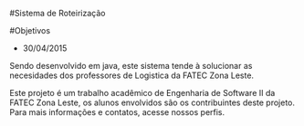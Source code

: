 #Sistema de Roteirização

#Objetivos
- 30/04/2015

Sendo desenvolvido em java, este sistema tende à solucionar as necesidades dos professores de Logistica da FATEC Zona Leste.

Este projeto é um trabalho acadêmico de Engenharia de Software II da FATEC Zona Leste, os alunos envolvidos são os contribuintes deste projeto. Para mais informações e contatos, acesse nossos perfis.
